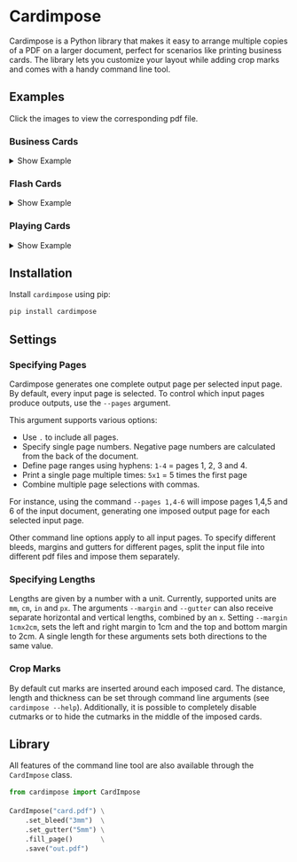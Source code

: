 # Cardimpose

Cardimpose is a Python library that makes it easy to arrange multiple copies of a PDF on a larger document, perfect for scenarios like printing business cards. The library lets you customize your layout while adding crop marks and comes with a handy command line tool.

## Examples

Click the images to view the corresponding pdf file.

### Business Cards

<details>
<summary>Show Example</summary>

Lets say you have a buisness card named `card.pdf`:

[<img src="https://github.com/frsche/cardimpose/blob/main/images/card.jpg?raw=true">](https://github.com/frsche/cardimpose/blob/main/examples/card.pdf?raw=true)

With the `cardimpose` command line tool, it is easy to print multiple copies of this card onto a larger sheet while adding crop marks:

`$ cardimpose card.pdf`

By default, the cards a placed side by side on an A4 sheet, filling up the entire document:

[<img src="https://github.com/frsche/cardimpose/blob/main/images/example1.jpg?raw=true">](https://github.com/frsche/cardimpose/blob/main/examples/example1.pdf?raw=true)

However, it is possible to tweak the layout.
In the following example, we add a 5mm gap between the cards:

`$ cardimpose --gutter 5mm card.pdf`

[<img src="https://github.com/frsche/cardimpose/blob/main/images/example2.jpg?raw=true">](https://github.com/frsche/cardimpose/blob/main/examples/example2.pdf?raw=true)

The example card actually has a 3mm bleed around the edges.
When informing `cardimpose`, it positions the cut marks accordingly:

`$ cardimpose --gutter 5mm --bleed 3mm card.pdf`

[<img src="https://github.com/frsche/cardimpose/blob/main/images/example3.jpg?raw=true">](https://github.com/frsche/cardimpose/blob/main/examples/example3.pdf?raw=true)

It is also possible to explicitly set the number of rows and columns:

`$ cardimpose --gutter 30mmx20mm --bleed 3mm --nup 2x2 --rotate-page card.pdf`

[<img src="https://github.com/frsche/cardimpose/blob/main/images/example4.jpg?raw=true">](https://github.com/frsche/cardimpose/blob/main/examples/example4.pdf?raw=true)

Customize the paper size, remove inner cut marks, and more:

`$ cardimpose --gutter 5mm --bleed 3mm --page-size A3 --rotate-page --no-inner-cut-marks card.pdf`

[<img src="https://github.com/frsche/cardimpose/blob/main/images/example5.jpg?raw=true">](https://github.com/frsche/cardimpose/blob/main/examples/example5.pdf?raw=true)

</details>

### Flash Cards
<details>
<summary>Show Example</summary>

In the first example, we showcased the capability of printing multiple duplicates of a single card onto a larger sheet.
In this example, we explore a scenario where we aim to produce [flash cards](https://github.com/frsche/cardimpose/blob/main/examples/flash_cards.pdf?raw=true), each featuring distinct questions and answers, to print one of each pair.
Furthermore, we desire to have the answer printed on the back of the corresponding question.

To achieve the single printing of each card, we utilize the option `--mode singles`.
To implement the printing of answers on the back, we specify `--backside alternating`.
With this configuration, each card in the input document is immediately followed by the back of the corresponding card.

For the flashcards, we would run the following command:

`$ cardimpose --gutter 5mm --bleed 3mm --mode singles --backside alternating flash_cards.pdf`

Executing this command results in the following output document:

[<img src="https://raw.githubusercontent.com/frsche/cardimpose/main/images/example6-0.jpg" width="200" />](https://github.com/frsche/cardimpose/blob/main/examples/example6.pdf?raw=true)
[<img src="https://raw.githubusercontent.com/frsche/cardimpose/main/images/example6-1.jpg" width="200" />](https://github.com/frsche/cardimpose/blob/main/examples/example6.pdf?raw=true)

Note that the backsides are horizontally flipped to ensure proper alignment when printing them double-sided.
</details>

### Playing Cards

<details>
<summary>Show Example</summary>

For the last example, we want to print [playing cards](https://github.com/frsche/cardimpose/blob/main/examples/playing_cards.pdf?raw=true).
All these cards share a common back design.
Therefore, we employ the `--backside last-page` option, treating the final page in the input PDF as the backside of all cards.

Suppose we intend to print three distinct playing cards labeled A, B and C.
For some reason, we wish to print card A three times, while cards B and C are to be printed only twice each.
To achieve this, we utilize the `--mode singles` option to not print a whole output sheet for each card, and then specify the quantities using the `--pages 3x1,2x2,2x3,4` argument.
With this configuration, we produce three copies of the first page (A), two copies of the second page (B), and two copies of the third page (C), and then the backside on page 4.

`$ cardimpose --gutter 5mm --bleed 3mm --mode singles --backside last-page --pages 3x1,2x2,2x3,4 playing_cards.pdf`

[<img src="https://raw.githubusercontent.com/frsche/cardimpose/main/images/example7-0.jpg" width="200" />](https://github.com/frsche/cardimpose/blob/main/examples/example7.pdf?raw=true)
[<img src="https://raw.githubusercontent.com/frsche/cardimpose/main/images/example7-1.jpg" width="200" />](https://github.com/frsche/cardimpose/blob/main/examples/example7.pdf?raw=true)
[<img src="https://raw.githubusercontent.com/frsche/cardimpose/main/images/example7-2.jpg" width="200" />](https://github.com/frsche/cardimpose/blob/main/examples/example7.pdf?raw=true)
[<img src="https://raw.githubusercontent.com/frsche/cardimpose/main/images/example7-3.jpg" width="200" />](https://github.com/frsche/cardimpose/blob/main/examples/example7.pdf?raw=true)

</details>

## Installation

Install `cardimpose` using pip:

```bash
pip install cardimpose
```

## Settings

### Specifying Pages

Cardimpose generates one complete output page per selected input page.
By default, every input page is selected.
To control which input pages produce outputs, use the `--pages` argument.

This argument supports various options:
- Use `.` to include all pages.
- Specify single page numbers. Negative page numbers are calculated from the back of the document.
- Define page ranges using hyphens: `1-4` = pages 1, 2, 3 and 4.
- Print a single page multiple times: `5x1` = 5 times the first page
- Combine multiple page selections with commas.

For instance, using the command `--pages 1,4-6` will impose pages 1,4,5 and 6 of the input document, generating one imposed output page for each selected input page.

Other command line options apply to all input pages.
To specify different bleeds, margins and gutters for different pages, split the input file into different pdf files and impose them separately.

### Specifying Lengths

Lengths are given by a number with a unit.
Currently, supported units are `mm`, `cm`, `in` and `px`.
The arguments `--margin` and `--gutter` can also receive separate horizontal and vertical lengths, combined by an `x`.
Setting `--margin 1cmx2cm`, sets the left and right margin to 1cm and the top and bottom margin to 2cm.
A single length for these arguments sets both directions to the same value.

### Crop Marks

By default cut marks are inserted around each imposed card.
The distance, length and thickness can be set through command line arguments (see `cardimpose --help`).
Additionally, it is possible to completely disable cutmarks or to hide the cutmarks in the middle of the imposed cards.

## Library

All features of the command line tool are also available through the `CardImpose` class.

```python
from cardimpose import CardImpose

CardImpose("card.pdf") \
	.set_bleed("3mm")  \
	.set_gutter("5mm") \
	.fill_page()       \
	.save("out.pdf")
```
